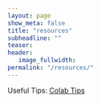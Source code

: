 ```yaml
---
layout: page
show_meta: false
title: "resources"
subheadline: ""
teaser: 
header:
   image_fullwidth: 
permalink: "/resources/"
---
```


Useful Tips:
[Colab Tips](../colab.md)
